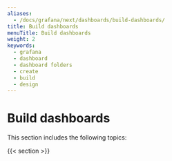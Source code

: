 ```yaml
---
aliases:
  - /docs/grafana/next/dashboards/build-dashboards/
title: Build dashboards
menuTitle: Build dashboards
weight: 2
keywords:
  - grafana
  - dashboard
  - dashboard folders
  - create
  - build
  - design
---
```


# Build dashboards

This section includes the following topics:

{{< section >}}
